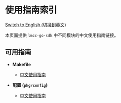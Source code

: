# 使用指南索引

[Switch to English (切换到英文)](./index_en.md)

本页面提供 `lmcc-go-sdk` 中不同模块的中文使用指南链接。

## 可用指南

*   **Makefile**
    *   [中文使用指南](./makefile/makefile_usage_zh.md)

*   **配置 (`pkg/config`)**
    *   [中文使用指南](./config/config_usage_zh.md) 